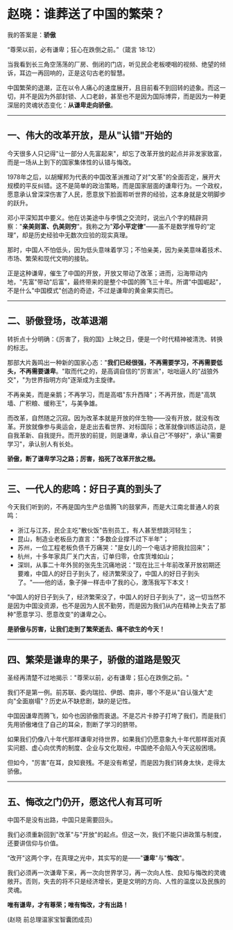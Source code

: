 # 赵晓：谁葬送了中国的繁荣？

我的答案是：**骄傲**

“尊荣以前，必有谦卑；狂心在跌倒之前。”（箴言 18:12）

当我看到长三角空荡荡的厂房、倒闭的门店，听见民企老板哽咽的视频、绝望的倾诉，耳边一再回响的，正是这句古老的智慧。

中国繁荣的退潮，正在以令人痛心的速度展开，且目前看不到回转的迹象。而这一切，并不是因为外部封锁、人口老龄，甚至也不是因为国际博弈，而是因为一种更深层的灵魂状态变化：**从谦卑走向骄傲**。

---

## 一、伟大的改革开放，是从"认错"开始的

今天很多人只记得"让一部分人先富起来"，却忘了改革开放的起点并非发家致富，而是一场从上到下的国家集体性的认错与悔改。

1978年之后，以胡耀邦为代表的中国改革派推动了对"文革"的全面否定，展开大规模的平反纠错。这不是简单的政治策略，而是国家层面的谦卑行为。一个政权，愿意承认曾深深伤害了人民，愿意放下脸面聆听世界的经验，这本身就是文明脚步的跃升。

邓小平深知其中要义。他在访美途中与李慎之交流时，说出八个字的精辟洞察："**亲美则富、仇美则穷**"。我称之为"**邓小平定律**"——虽不是数学推导的“定理”，却是历史经验中无数次应验的现实真理。

那时，中国人不怕低头，因为低头意味着学习；不怕亲美，因为亲美意味着技术、市场、繁荣和现代文明的接轨。

正是这种谦卑，催生了中国的开放，开放又带动了改革；进而，沿海带动内地，"先富"带动"后富"，最终带来的是整个中国的腾飞三十年。所谓"中国崛起"，不是什么"中国模式"创造的奇迹，不过是谦卑的黄金果实而已。

---

## 二、骄傲登场，改革退潮

转折点十分明确：《厉害了，我的国》上映之日，便是一个时代精神被清洗、转换的标志。

那部大片轰鸣出一种新的国家心态："**我们已经很强，不再需要学习，不再需要低头，不再需要谦卑**。"取而代之的，是高调自信的"厉害派"，咄咄逼人的"战狼外交"，"为世界指明方向"逐渐成为主旋律。

不再亲美，而是亲鹅；不再学习，而是高唱"东升西降"；不再开放，而是"高筑墙、广积粮、缓称王"，与美争雄。

而改革，自然随之沉寂。因为改革本就是开放的伴生物——没有开放，就没有改革。开放就像参与奥运会，是走出去看世界、对标国际；改革就像训练运动员，是自我革新、自我提升。而开放的前提，则是谦卑，承认自己"不够好"，承认"需要学习"，承认别人有长处。

**骄傲，断了谦卑学习之路；厉害，掐死了改革开放之根。**

---

## 三、一代人的悲鸣：好日子真的到头了

今天我们听到的，不再是国内生产总值腾飞的鼓掌声，而是大江南北普通人的哀鸣：

* 浙江与江苏，民企主吃"散伙饭"告别员工，有人甚至想跳河轻生；
* 昆山，制造业老板岳力直言："多数企业撑不过下半年"；
* 苏州，一位工程老板负债千万痛哭："是女儿的一个电话才把我拉回来"；
* 杭州，十多年家具厂关门大吉，订单归零，仓库货堆如山；
* 深圳，从事二十年外贸的张先生沉痛地说："现在比三十年前改革开放初期还要难，中国人的好日子到头了，经济繁荣没了，中国人的好日子到头了。"——他的话，象子弹一样击中了我的心，激荡我写下本文！

"中国人的好日子到头了，经济繁荣没了，中国人的好日子到头了"，这一切当然不是因为中国没资源，也不是因为人民不勤劳，而是因为我们从内在精神上失去了那种"愿意学习、愿意改变"的谦卑之心。

**是骄傲与厉害，让我们走到了繁荣逝去、痛不欲生的今天！**

---

## 四、繁荣是谦卑的果子，骄傲的道路是毁灭

圣经再清楚不过地揭示："尊荣以前，必有谦卑；狂心在跌倒之前。"

我们不是第一例。前苏联、委内瑞拉、伊朗、南非，哪个不是从"自认强大"走向"全面崩塌"？历史从不缺悲剧，缺的是记性。

中国因谦卑而腾飞，如今也因骄傲而衰退。不是芯片卡脖子打垮了我们，而是我们先用骄傲堵住了自己的耳朵，割断了学习的脐带。

如果我们仍像八十年代那样谦卑对待世界，如果我们仍愿意象九十年代那样面对真实问题、虚心向优秀的制度、企业与文化取经，中国绝不会陷入今天这般困境。

但如今，"厉害"在耳，良知衰残。不是没有希望，而是因为我们转身太快，走得太骄傲。

---

## 五、悔改之门仍开，愿这代人有耳可听

中国不是没有出路，中国只是需要回头。

我们必须重新回到"改革"与"开放"的起点。但这一次，我们不能只讲政策与制度，还要讲信仰与价值。

“改开"这两个字，在真理之光中，其实写的是——"**谦卑**"与"**悔改**"。

我们必须再一次谦卑下来，再一次向世界学习，再一次向人性、良知与悔改的灵魂敞开。否则，失去的将不只是经济增长，更是文明的方向、人性的温度以及民族的灵魂。

**唯有谦卑，才有尊荣；唯有悔改，才有出路！**

(赵晓 前总理温家宝智囊团成员)